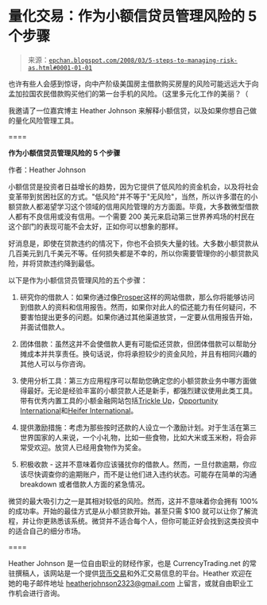 <!--yml

分类：未分类

日期：2024-05-12 19:20:59

-->

# 量化交易：作为小额信贷员管理风险的 5 个步骤

> 来源：[`epchan.blogspot.com/2008/03/5-steps-to-managing-risk-as.html#0001-01-01`](http://epchan.blogspot.com/2008/03/5-steps-to-managing-risk-as.html#0001-01-01)

也许有些人会感到惊讶，向中产阶级美国房主借款购买房屋的风险可能远远大于向孟加拉国农民借款购买他们的第一台手机的风险。（这里多元化工作的美丽？（

我邀请了一位嘉宾博主 Heather Johnson 来解释小额信贷，以及如果你想自己做的量化风险管理工具。

====

**作为小额信贷员管理风险的 5 个步骤**

作者：Heather Johnson

小额信贷是投资者日益增长的趋势，因为它提供了低风险的资金机会，以及将社会变革带到贫困社区的方式。"低风险"并不等于"无风险"，当然，所以许多潜在的小额贷款人都渴望学习这个领域的信用风险管理的方方面面。毕竟，大多数微型借款人都有不良信用或没有信用。一个需要 200 美元来启动第三世界养鸡场的村民在这个部门的表现可能不会太好，正如你可以想象的那样。

好消息是，即使在贷款违约的情况下，你也不会损失大量的钱。大多数小额贷款从几百美元到几千美元不等。任何损失都是不幸的，所以你需要管理你的小额贷款风险，并将贷款违约降到最低。

以下是作为小额信贷员管理风险的五个步骤：

1.  研究你的借款人：如果你通过像[Prosper](http://www.prosper.com/)这样的网站借款，那么你将能够访问到借款人的资料和信用报告。然而，如果你对此人的偿还能力有任何疑问，不要害怕提出更多的问题。如果你通过其他渠道放贷，一定要从信用报告开始，并面试借款人。

1.  团体借款：虽然这并不会使借款人更有可能偿还贷款，但团体借款可以帮助分摊成本并共享责任。换句话说，你将承担较少的资金风险，并且有相同兴趣的其他人可以与你咨询。

1.  使用分析工具：第三方应用程序可以帮助您确定您的小额贷款业务中哪方面做得最好。无论是经验丰富的小额贷款人还是新手，都强烈建议使用此类工具。带有优秀内置工具的小额金融网站包括[Trickle Up](http://www.trickleup.org/)，[Opportunity International](http://www.opportunity.org/)和[Heifer International](http://www.heifer.org/)。

1.  提供激励措施：考虑为那些按时还款的人设立一个激励计划。对于生活在第三世界国家的人来说，一个小礼物，比如一些食物，比如大米或玉米粉，将会非常受欢迎。放贷人已经用食物作为奖金。

1.  积极收款 - 这并不意味着你应该骚扰你的借款人。然而，一旦付款逾期，你应该尽快调查你的逾期账户，而不是让他们进入违约状态。可能存在简单的沟通 breakdown 或者借款人方面的紧急情况。

微贷的最大吸引力之一是其相对较低的风险。然而，这并不意味着你会拥有 100% 的成功率。开始的最佳方式是从小额贷款开始。甚至只需 $100 就可以让你了解流程，并让你更熟悉该系统。微贷并不适合每个人，但你可能正好会找到这类投资中的适合自己的细分市场。

====

Heather Johnson 是一位自由职业的财经作家，也是 CurrencyTrading.net 的常驻撰稿人，该网站是一个提供[货币交易](http://www.currencytrading.net/)和外汇交易信息的平台。Heather 欢迎在她的电子邮件地址 heatherjohnson2323@gmail.com 上留言，或就自由职业工作机会进行咨询。
